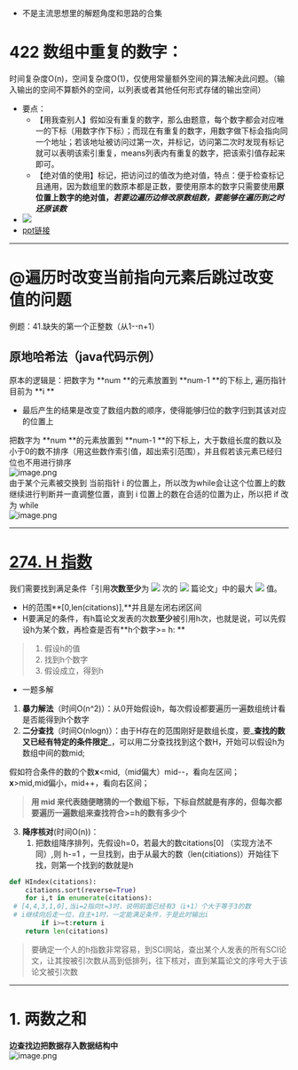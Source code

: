 - 不是主流思想里的解题角度和思路的合集
<a name="ftsmC"></a>
# 422 数组中重复的数字：
时间复杂度O(n)，空间复杂度O(1)，仅使用常量额外空间的算法解决此问题。（输入输出的空间不算额外的空间，以列表或者其他任何形式存储的输出空间）

- 要点：
   - 【用我查别人】假如没有重复的数字，那么由题意，每个数字都会对应唯一的下标（用数字作下标）；而现在有重复的数字，用数字做下标会指向同一个地址；若该地址被访问过第一次，并标记，访问第二次时发现有标记就可以表明该索引重复，means列表内有重复的数字，把该索引值存起来即可。
   - 【绝对值的使用】标记，把访问过的值改为绝对值，特点：便于检查标记且通用，因为数组里的数原本都是正数，要使用原本的数字只需要使用**原位置上数字的绝对值，_若要边遍历边修改原数组数，要能够在遍历到之时还原该数_**
- ![](https://cdn.nlark.com/yuque/0/2022/gif/1238904/1660351273957-ed3638d9-a10a-4259-874d-48902eab7568.gif#clientId=uf0161f3a-f621-4&errorMessage=unknown%20error&from=paste&id=u1ed25e44&originHeight=608&originWidth=1080&originalType=url&ratio=1&rotation=0&showTitle=false&status=error&style=none&taskId=u19fefc25-b2fd-43ee-8967-88b68bb4973&title=)
- [ppt链接](https://pic.leetcode-cn.com/1651978106-CceyKl-442.%20%E6%95%B0%E7%BB%84%E4%B8%AD%E9%87%8D%E5%A4%8D%E7%9A%84%E6%95%B0%E6%8D%AE.001.png)

---

<a name="GSEiF"></a>
# @遍历时改变当前指向元素后跳过改变值的问题
例题：41.缺失的第一个正整数（从1--n+1）
<a name="JnbYD"></a>
## 原地哈希法（java代码示例）
原本的逻辑是：把数字为  **num  **的元素放置到  **num-1  **的下标上, 遍历指针目前为   **i   **

- 最后产生的结果是改变了数组内数的顺序，使得能够归位的数字归到其该对应的位置上

把数字为  **num  **的元素放置到  **num-1  **的下标上，大于数组长度的数以及小于0的数不排序（用这些数作索引值，超出索引范围），并且假若该元素已经归位也不用进行排序<br />![image.png](https://cdn.nlark.com/yuque/0/2022/png/1238904/1660373463504-58c9665b-f403-44a8-b68b-f028bdcd9d5e.png#clientId=uf622bed4-fb47-4&errorMessage=unknown%20error&from=paste&height=70&id=ufcd431ef&name=image.png&originHeight=105&originWidth=930&originalType=binary&ratio=1&rotation=0&showTitle=false&size=49872&status=error&style=none&taskId=ub3b781cc-d20c-4fa9-856e-1f5fe472387&title=&width=620)<br />由于某个元素被交换到   当前指针  i   的位置上，所以改为while会让这个位置上的数继续进行判断并一直调整位置，直到   i   位置上的数在合适的位置为止，所以把   if   改为  while  <br /> ![image.png](https://cdn.nlark.com/yuque/0/2022/png/1238904/1660373426499-e3e7722b-31cb-46ae-92e6-116ed3b25042.png#clientId=uf622bed4-fb47-4&errorMessage=unknown%20error&from=paste&height=80&id=u1b8edf2c&name=image.png&originHeight=120&originWidth=983&originalType=binary&ratio=1&rotation=0&showTitle=false&size=54660&status=error&style=none&taskId=u5d1a1aa4-7a03-458d-a8de-9ba61b27d0d&title=&width=655.3333333333334)

---

<a name="Ynn9X"></a>
# [274. H 指数](https://leetcode.cn/problems/h-index/)
我们需要找到满足条件「引用**次数至少**为 ![](https://cdn.nlark.com/yuque/__latex/712ecf7894348e92d8779c3ee87eeeb0.svg#card=math&code=x&id=rNtfO) 次的 ![](https://cdn.nlark.com/yuque/__latex/712ecf7894348e92d8779c3ee87eeeb0.svg#card=math&code=x&id=bRvqG) 篇论文」中的最大 ![](https://cdn.nlark.com/yuque/__latex/712ecf7894348e92d8779c3ee87eeeb0.svg#card=math&code=x&id=CAIkg) 值。

- H的范围**[0,len(citations)],**并且是左闭右闭区间
- H要满足的条件，有h篇论文发表的次数**至少**被引用h次，也就是说，可以先假设h为某个数，再检查是否有**h个数字>= h: **
> 1. 假设h的值
> 2. 找到h个数字
> 3. 假设成立，得到h

- 一题多解
1. **暴力解法**（时间O(n^2)）：从0开始假设h，每次假设都要遍历一遍数组统计看是否能得到h个数字
2. **二分查找**（时间O(nlogn)）：由于H存在的范围刚好是数组长度，要_**查找的数又已经有特定的条件限定**_，可以用二分查找找到这个数H，开始可以假设h为数组中间的数mid;

假如符合条件的数的个数**x**<mid,（mid偏大）mid--，看向左区间；<br />**x**>mid,mid偏小，mid++，看向右区间；
> **用 mid 来代表随便瞎猜的一个数组下标，下标自然就是有序的，但每次都要遍历一遍数组来查找符合>=h的数有多少个**

3. **降序核对**(时间O(n))：
   1. 把数组降序排列，先假设h=0，若最大的数citations[0] （实现方法不同）,则  h-=1  ，一旦找到，由于从最大的数（len(citiations)）开始往下找，则第一个找到的数就是h
```python
def HIndex(citations):
    citations.sort(reverse=True)
    for i,t in enumerate(citations):
 # [4,4,3,1,0],当i=2指向t=3时，说明前面已经有3（i+1）个大于等于3的数     
 # i继续向后走一位，自主+1时，一定能满足条件，于是此时输出i
        if i>=t:return i  
    return len(citations)
```
> 要确定一个人的h指数非常容易，到SCI网站，查出某个人发表的所有SCI论文，让其按被引次数从高到低排列，往下核对，直到某篇论文的序号大于该论文被引次数


---

<a name="Cplg0"></a>
# 1. 两数之和
**边查找边把数据存入数据结构中**<br />![image.png](https://cdn.nlark.com/yuque/0/2022/png/1238904/1662349613436-4ca282a9-8e26-40ae-8649-5f776426d79d.png#clientId=ua93f14f7-d570-4&errorMessage=unknown%20error&from=paste&height=323&id=u2bba0303&name=image.png&originHeight=485&originWidth=1135&originalType=binary&ratio=1&rotation=0&showTitle=false&size=89606&status=error&style=none&taskId=ue60a5d71-4877-4a5a-9dff-ada20d432b4&title=&width=756.6666666666666)

<a name="vQcTs"></a>
# <br />
